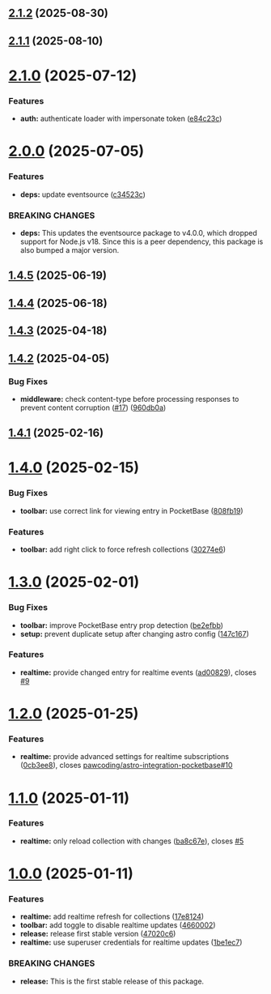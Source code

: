 ## [2.1.2](https://github.com/pawcoding/astro-integration-pocketbase/compare/v2.1.1...v2.1.2) (2025-08-30)

## [2.1.1](https://github.com/pawcoding/astro-integration-pocketbase/compare/v2.1.0...v2.1.1) (2025-08-10)

# [2.1.0](https://github.com/pawcoding/astro-integration-pocketbase/compare/v2.0.0...v2.1.0) (2025-07-12)


### Features

* **auth:** authenticate loader with impersonate token ([e84c23c](https://github.com/pawcoding/astro-integration-pocketbase/commit/e84c23c77185d26746ccdad453abc0b14cd8c94f))

# [2.0.0](https://github.com/pawcoding/astro-integration-pocketbase/compare/v1.4.5...v2.0.0) (2025-07-05)


### Features

* **deps:** update eventsource ([c34523c](https://github.com/pawcoding/astro-integration-pocketbase/commit/c34523c7f4d4de1871497c5cac07a8d5b7211195))


### BREAKING CHANGES

* **deps:** This updates the eventsource package to v4.0.0,
which dropped support for Node.js v18. Since this is a peer dependency,
this package is also bumped a major version.

## [1.4.5](https://github.com/pawcoding/astro-integration-pocketbase/compare/v1.4.4...v1.4.5) (2025-06-19)

## [1.4.4](https://github.com/pawcoding/astro-integration-pocketbase/compare/v1.4.3...v1.4.4) (2025-06-18)

## [1.4.3](https://github.com/pawcoding/astro-integration-pocketbase/compare/v1.4.2...v1.4.3) (2025-04-18)

## [1.4.2](https://github.com/pawcoding/astro-integration-pocketbase/compare/v1.4.1...v1.4.2) (2025-04-05)


### Bug Fixes

* **middleware:** check content-type before processing responses to prevent content corruption ([#17](https://github.com/pawcoding/astro-integration-pocketbase/issues/17)) ([960db0a](https://github.com/pawcoding/astro-integration-pocketbase/commit/960db0a200cbf6e980e730685151e1e5494cf051))

## [1.4.1](https://github.com/pawcoding/astro-integration-pocketbase/compare/v1.4.0...v1.4.1) (2025-02-16)

# [1.4.0](https://github.com/pawcoding/astro-integration-pocketbase/compare/v1.3.0...v1.4.0) (2025-02-15)


### Bug Fixes

* **toolbar:** use correct link for viewing entry in PocketBase ([808fb19](https://github.com/pawcoding/astro-integration-pocketbase/commit/808fb1964bb773f02104aa09a4e641364a574c71))


### Features

* **toolbar:** add right click to force refresh collections ([30274e6](https://github.com/pawcoding/astro-integration-pocketbase/commit/30274e6b56fd1160425413825c52a1564c734461))

# [1.3.0](https://github.com/pawcoding/astro-integration-pocketbase/compare/v1.2.0...v1.3.0) (2025-02-01)


### Bug Fixes

* **toolbar:** improve PocketBase entry prop detection ([be2efbb](https://github.com/pawcoding/astro-integration-pocketbase/commit/be2efbb1bd5aebe9c7dd4cefab4e37062f58ebd7))
* **setup:** prevent duplicate setup after changing astro config ([147c167](https://github.com/pawcoding/astro-integration-pocketbase/commit/147c167348e2f39135eacde4523ac0cb91f6c78c))


### Features

* **realtime:** provide changed entry for realtime events ([ad00829](https://github.com/pawcoding/astro-integration-pocketbase/commit/ad00829f8e8e2687a5b02380fd91a390b78defea)), closes [#9](https://github.com/pawcoding/astro-integration-pocketbase/issues/9)

# [1.2.0](https://github.com/pawcoding/astro-integration-pocketbase/compare/v1.1.0...v1.2.0) (2025-01-25)


### Features

* **realtime:** provide advanced settings for realtime subscriptions ([0cb3ee8](https://github.com/pawcoding/astro-integration-pocketbase/commit/0cb3ee811ad88c4973b020128bd301a72278e78e)), closes [pawcoding/astro-integration-pocketbase#10](https://github.com/pawcoding/astro-integration-pocketbase/issues/10)

# [1.1.0](https://github.com/pawcoding/astro-integration-pocketbase/compare/v1.0.0...v1.1.0) (2025-01-11)


### Features

* **realtime:** only reload collection with changes ([ba8c67e](https://github.com/pawcoding/astro-integration-pocketbase/commit/ba8c67e94eb03633e364205b75f7f3d85796e57b)), closes [#5](https://github.com/pawcoding/astro-integration-pocketbase/issues/5)

# [1.0.0](https://github.com/pawcoding/astro-integration-pocketbase/compare/v0.2.0...v1.0.0) (2025-01-11)


### Features

* **realtime:** add realtime refresh for collections ([17e8124](https://github.com/pawcoding/astro-integration-pocketbase/commit/17e81244c07747077226f8c673c63f4e6a8ea402))
* **toolbar:** add toggle to disable realtime updates ([4660002](https://github.com/pawcoding/astro-integration-pocketbase/commit/466000247d0a89dec0d80be7057a49ec1eab073b))
* **release:** release first stable version ([47020c6](https://github.com/pawcoding/astro-integration-pocketbase/commit/47020c69e6585a611e68ba3f1c60b2c203fc2e0f))
* **realtime:** use superuser credentials for realtime updates ([1be1ec7](https://github.com/pawcoding/astro-integration-pocketbase/commit/1be1ec7fc85c90a8ab20dc7851ffc3d76f7d7e60))


### BREAKING CHANGES

* **release:** This is the first stable release of this package.
